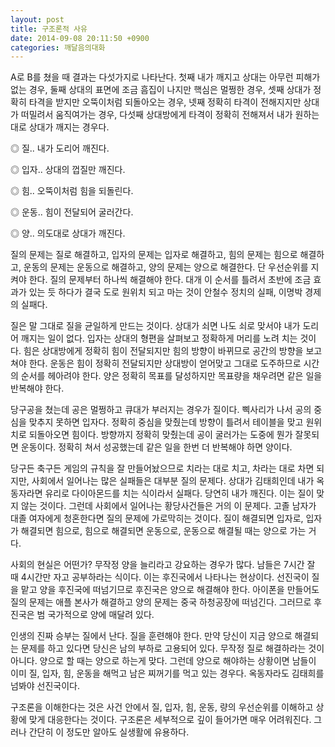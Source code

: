 ```yaml
---
layout: post
title: 구조론적 사유
date: 2014-09-08 20:11:50 +0900
categories: 깨달음의대화
---
```

A로 B를 쳤을 때 결과는 다섯가지로 나타난다. 첫째 내가 깨지고 상대는 아무런 피해가 없는 경우, 둘째 상대의 표면에 조금 흠집이 나지만 핵심은 멀쩡한 경우, 셋째 상대가 정확히 타격을 받지만 오뚝이처럼 되돌아오는 경우, 넷째 정확히 타격이 전해지지만 상대가 떠밀려서 움직여가는 경우, 다섯째 상대방에게 타격이 정확히 전해져서 내가 원하는대로 상대가 깨지는 경우다. 

  


◎ 질.. 내가 도리어 깨진다.  
      
◎ 입자.. 상대의 껍질만 깨진다.  
      
◎ 힘.. 오뚝이처럼 힘을 되돌린다.  
      
◎ 운동.. 힘이 전달되어 굴러간다.  
      
◎ 양.. 의도대로 상대가 깨진다. 

  


질의 문제는 질로 해결하고, 입자의 문제는 입자로 해결하고, 힘의 문제는 힘으로 해결하고, 운동의 문제는 운동으로 해결하고, 양의 문제는 양으로 해결한다. 단 우선순위를 지켜야 한다. 질의 문제부터 하나씩 해결해야 한다. 대개 이 순서를 틀려서 초반에 조금 효과가 있는 듯 하다가 결국 도로 원위치 되고 마는 것이 안철수 정치의 실패, 이명박 경제의 실패다. 

  


질은 말 그대로 질을 균일하게 만드는 것이다. 상대가 쇠면 나도 쇠로 맞서야 내가 도리어 깨지는 일이 없다. 입자는 상대의 형편을 살펴보고 정확하게 머리를 노려 치는 것이다. 힘은 상대방에게 정확히 힘이 전달되지만 힘의 방향이 바뀌므로 공간의 방향을 보고 쳐야 한다. 운동은 힘이 정확히 전달되지만 상대방이 얻어맞고 그대로 도주하므로 시간의 순서를 헤아려야 한다. 양은 정확히 목표를 달성하지만 목표량을 채우려면 같은 일을 반복해야 한다. 

  


당구공을 쳤는데 공은 멀쩡하고 큐대가 부러지는 경우가 질이다. 삑사리가 나서 공의 중심을 맞추지 못하면 입자다. 정확히 중심을 맞췄는데 방향이 틀려서 테이블을 맞고 원위치로 되돌아오면 힘이다. 방향까지 정확히 맞췄는데 공이 굴러가는 도중에 뭔가 잘못되면 운동이다. 정확히 쳐서 성공했는데 같은 일을 한번 더 반복해야 하면 양이다. 

  


당구든 축구든 게임의 규칙을 잘 만들어놨으므로 치라는 대로 치고, 차라는 대로 차면 되지만, 사회에서 일어나는 많은 실패들은 대부분 질의 문제다. 상대가 김태희인데 내가 옥동자라면 유리로 다이아몬드를 치는 식이라서 실패다. 당연히 내가 깨진다. 이는 질이 맞지 않는 것이다. 그런데 사회에서 일어나는 황당사건들은 거의 이 문제다. 고졸 남자가 대졸 여자에게 청혼한다면 질의 문제에 가로막히는 것이다. 질이 해결되면 입자로, 입자가 해결되면 힘으로, 힘으로 해결되면 운동으로, 운동으로 해결될 때는 양으로 가는 거다. 

  


사회의 현실은 어떤가? 무작정 양을 늘리라고 강요하는 경우가 많다. 남들은 7시간 잘 때 4시간만 자고 공부하라는 식이다. 이는 후진국에서 나타나는 현상이다. 선진국이 질을 맡고 양을 후진국에 떠넘기므로 후진국은 양으로 해결해야 한다. 아이폰을 만들어도 질의 문제는 애플 본사가 해결하고 양의 문제는 중국 하청공장에 떠넘긴다. 그러므로 후진국은 범 국가적으로 양에 매달려 있다. 

  


인생의 진짜 승부는 질에서 난다. 질을 훈련해야 한다. 만약 당신이 지금 양으로 해결되는 문제를 하고 있다면 당신은 남의 부하로 고용되어 있다. 무작정 질로 해결하라는 것이 아니다. 양으로 할 때는 양으로 하는게 맞다. 그런데 양으로 해야하는 상황이면 남들이 이미 질, 입자, 힘, 운동을 해먹고 남은 찌꺼기를 먹고 있는 경우다. 옥동자라도 김태희를 넘봐야 선진국이다. 

  


구조론을 이해한다는 것은 사건 안에서 질, 입자, 힘, 운동, 량의 우선순위를 이해하고 상황에 맞게 대응한다는 것이다. 구조론은 세부적으로 깊이 들어가면 매우 어려워진다. 그러나 간단히 이 정도만 알아도 실생활에 유용하다.